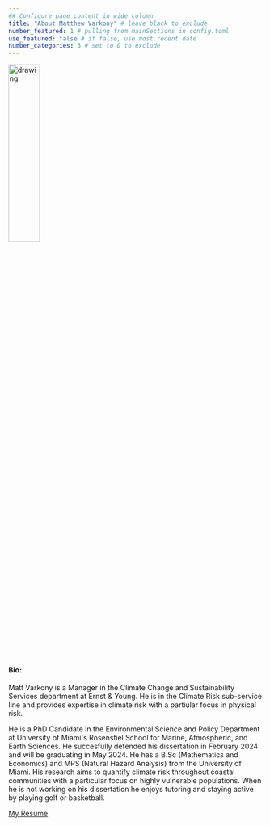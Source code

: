 ```yaml
---
## Configure page content in wide column
title: "About Matthew Varkony" # leave black to exclude
number_featured: 1 # pulling from mainSections in config.toml
use_featured: false # if false, use most recent date
number_categories: 3 # set to 0 to exclude
---
```



<style>
  img.two {
  height: 30%; 
  width: 35%;
  }
</style>
</head>
<body>


<img class="two" src="/img/varkony_headshot.jpg" alt="drawing"/>

#### **Bio:** 

Matt Varkony is a Manager in the Climate Change and Sustainability  Services department at Ernst \& Young. He is in the Climate Risk sub-service line and provides expertise in climate risk with a partiular focus in physical risk. 

He is a PhD Candidate in the Environmental Science and Policy Department at University of Miami's Rosenstiel School for Marine, Atmospheric, and Earth Sciences. He succesfully defended his dissertation in February 2024 and will be graduating in May 2024. He has a B.Sc (Mathematics and Economics) and MPS (Natural Hazard Analysis) from the University of Miami. His research aims to quantify climate risk throughout coastal communities with a particular focus on highly vulnerable populations. When he is not working on his dissertation he enjoys tutoring and staying active by playing golf or basketball. 

[My Resume](Varkony_Resume.pdf)
